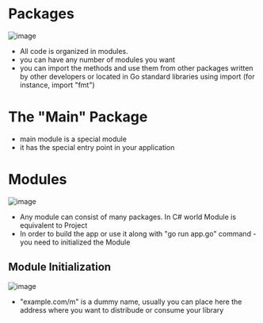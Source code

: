 # Packages
![image](https://github.com/user-attachments/assets/1636ae2b-b000-47e7-bf15-83e38e3d2f2c)

* All code is organized in modules.
* you can have any number of modules you want
* you can import the methods and use them from other packages written by other developers or located in Go standard libraries using import (for instance, import "fmt")

# The "Main" Package
* main module is a special module
* it has the special entry point in your application

# Modules
![image](https://github.com/user-attachments/assets/f0e4c86c-39cd-4c82-b938-925b686393e6)
* Any module can consist of many packages. In C# world Module is equivalent to Project
* In order to build the app or use it along with "go run app.go" command - you need to initialized the Module

## Module Initialization
![image](https://github.com/user-attachments/assets/2d454a21-1ab4-4f36-94a2-aed59a58241e)

* "example.com/m" is a dummy name, usually you can place here the address where you want to distribude or consume your library
